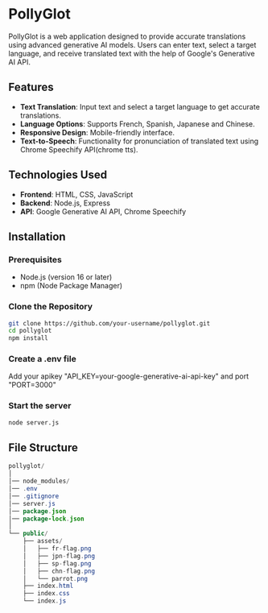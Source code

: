 # PollyGlot

PollyGlot is a web application designed to provide accurate translations using advanced generative AI models. Users can enter text, select a target language, and receive translated text with the help of Google's Generative AI API.

## Features

- **Text Translation**: Input text and select a target language to get accurate translations.
- **Language Options**: Supports French, Spanish, Japanese and Chinese.
- **Responsive Design**: Mobile-friendly interface.
- **Text-to-Speech**: Functionality for pronunciation of translated text using Chrome Speechify API(chrome tts).

## Technologies Used

- **Frontend**: HTML, CSS, JavaScript
- **Backend**: Node.js, Express
- **API**: Google Generative AI API, Chrome Speechify

## Installation

### Prerequisites

- Node.js (version 16 or later)
- npm (Node Package Manager)

### Clone the Repository

```bash
git clone https://github.com/your-username/pollyglot.git
cd pollyglot
npm install
```

### Create a .env file 
Add your apikey "API_KEY=your-google-generative-ai-api-key" and port "PORT=3000"

### Start the server
```bash
node server.js
```

## File Structure
```java
pollyglot/
│
│── node_modules/
│── .env
│── .gitignore
│── server.js
│── package.json
│── package-lock.json
│
└── public/
    ├── assets/
    │   ├── fr-flag.png
    │   ├── jpn-flag.png
    │   ├── sp-flag.png
    │   ├── chn-flag.png
    │   └── parrot.png
    ├── index.html
    ├── index.css
    └── index.js


